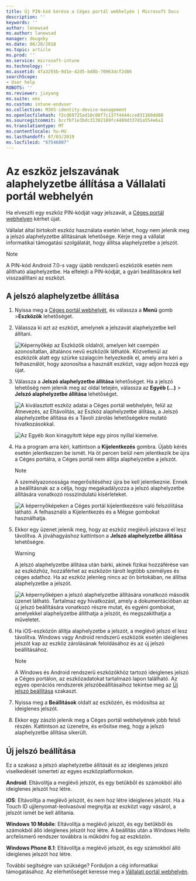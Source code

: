 ```yaml
---
title: Új PIN-kód kérése a Céges portál webhelyén | Microsoft Docs
description: ''
keywords: ''
author: lenewsad
ms.author: lanewsad
manager: dougeby
ms.date: 08/28/2018
ms.topic: article
ms.prod: ''
ms.service: microsoft-intune
ms.technology: ''
ms.assetid: 4fa3255b-9d1e-42d5-bd8b-70963dcf2d86
searchScope:
- User help
ROBOTS: ''
ms.reviewer: jieyang
ms.suite: ems
ms.custom: intune-enduser
ms.collection: M365-identity-device-management
ms.openlocfilehash: f2cd69725ad10c08f7c137f4444cce831160dd88
ms.sourcegitcommit: bccfbf1e3bdc31382189fc4489d337d1a554e6a1
ms.translationtype: MT
ms.contentlocale: hu-HU
ms.lasthandoff: 07/03/2019
ms.locfileid: "67546807"
---
```

# <a name="how-to-reset-your-device-passcode-from-the-company-portal-website"></a>Az eszköz jelszavának alaphelyzetbe állítása a Vállalati portál webhelyén

Ha elveszíti egy eszköz PIN-kódját vagy jelszavát, a [Céges portál webhelyen](https://portal.manage.microsoft.com) kérhet újat.  

Vállalat által birtokolt eszköz használata esetén lehet, hogy nem jelenik meg a jelszó alaphelyzetbe állításának lehetősége. Kérje meg a vállalat informatikai támogatási szolgálatát, hogy állítsa alaphelyzetbe a jelszót.

   > [!NOTE]
   > A PIN-kód Android 7.0-s vagy újabb rendszerű eszközök esetén nem állítható alaphelyzetbe. Ha elfelejti a PIN-kódját, a gyári beállításokra kell visszaállítani az eszközt. 

## <a name="reset-your-passcode"></a>A jelszó alaphelyzetbe állítása

1. Nyissa meg a [Céges portál webhelyét](https://portal.manage.microsoft.com), és válassza a __Menü__ gomb >__Eszközök__ lehetőséget.  

2. Válassza ki azt az eszközt, amelynek a jelszavát alaphelyzetbe kell állítani.  

    ![Képernyőkép az Eszközök oldalról, amelyen két csempén azonosítatlan, általános nevű eszközök láthatók. Közvetlenül az eszközök alatt egy szürke szalagcím helyezkedik el, amely arra kéri a felhasználót, hogy azonosítsa a használt eszközt, vagy adjon hozzá egy újat.](./media/rename-reset-device-step2-1808.png) 

3. Válassza a **Jelszó alaphelyzetbe állítása** lehetőséget. Ha a jelszó lehetőség nem jelenik meg az oldal tetején, válassza az **Egyéb (…)**  > **Jelszó alaphelyzetbe állítása** lehetőséget.   

   ![A kiválasztott eszköz adatai a Céges portál webhelyén, felül az Átnevezés, az Eltávolítás, az Eszköz alaphelyzetbe állítása, a Jelszó alaphelyzetbe állítása és a Távoli zárolás lehetőségekre mutató hivatkozásokkal. ](./media/rename-reset-device-1808.png)   

    ![Az Egyéb ikon kinagyított képe egy piros nyíllal kiemelve.](./media/rename-reset-device-step3-more-1808.png)  

4. Ha a program arra kéri, kattintson a **Kijelentkezés** gombra. Újabb kérés esetén jelentkezzen be ismét. Ha öt percen belül nem jelentkezik be újra a Céges portálra, a Céges portál nem állítja alaphelyzetbe a jelszót.  

   > [!NOTE]
   > A személyazonossága megerősítéséhez újra be kell jelentkeznie. Ennek a beállításnak az a célja, hogy megakadályozza a jelszó alaphelyzetbe állítására vonatkozó rosszindulatú kísérleteket.

   ![A képernyőképeken a Céges portál kijelentkezésre való felszólítása látható. A felhasználó a Kijelentkezés és a Mégse gombokat használhatja.](./media/iwp-reset-passcode-popup-1808.png)

5. Ekkor egy üzenet jelenik meg, hogy az eszköz meglévő jelszava el lesz távolítva. A jóváhagyáshoz kattintson a **Jelszó alaphelyzetbe állítása** lehetőségre.  
    > [!WARNING]
    > A jelszó alaphelyzetbe állítása után bárki, akinek fizikai hozzáférése van az eszközhöz, hozzáférhet az eszközön tárolt legtöbb személyes és céges adathoz. Ha az eszköz jelenleg nincs az ön birtokában, ne állítsa alaphelyzetbe a jelszót.  

   ![A képernyőképen a jelszó alaphelyzetbe állítására vonatkozó második üzenet látható. Tartalmaz egy hivatkozást, amely a dokumentációban az új jelszó beállítására vonatkozó részre mutat, és egyéni gombokat, amelyekkel alaphelyzetbe állíthatja a jelszót, és megszakíthatja a műveletet.](./media/iwp-reset-passcode-popup2-1808.png) 

6. Ha iOS-eszközön állítja alaphelyzetbe a jelszót, a meglévő jelszó el lesz távolítva. Windows vagy Android rendszerű eszközök esetén ideiglenes jelszót kap az eszköz zárolásának feloldásához és az új jelszó beállításához. 

   > [!NOTE]
   > A Windows és Android rendszerű eszközökhöz tartozó ideiglenes jelszó a Céges portálon, az eszközadatokat tartalmazó lapon található. Az egyes operációs rendszerek jelszóbeállításaihoz tekintse meg az [Új jelszó beállítása](reset-your-passcode-cpwebsite.md#set-up-a-new-passcode) szakaszt.  
   
7. Nyissa meg a **Beállítások** oldalt az eszközén, és módosítsa az ideiglenes jelszót. 

8. Ekkor egy zászló jelenik meg a Céges portál webhelyének jobb felső részén. Kattintson az üzenetre, és erősítse meg, hogy a jelszó alaphelyzetbe állítása sikerült.  

## <a name="set-up-a-new-passcode"></a>Új jelszó beállítása  

Ez a szakasz a jelszó alaphelyzetbe állítását és az ideiglenes jelszó viselkedését ismerteti az egyes eszközplatformokon.  

**Android**: Eltávolítja a meglévő jelszót, és egy betűkből és számokból álló ideiglenes jelszót hoz létre.

**iOS**: Eltávolítja a meglévő jelszót, és nem hoz létre ideiglenes jelszót. Ha a Touch ID ujjlenyomat-leolvasóval megnyitja az eszközt vagy vásárol, a jelszót ismét be kell állítania.  

**Windows 10 Mobile**: Eltávolítja a meglévő jelszót, és egy betűkből és számokból álló ideiglenes jelszót hoz létre. A beállítás után a Windows Hello arcfelismerő rendszer továbbra is működni fog az eszközön.

**Windows Phone 8.1**: Eltávolítja a meglévő jelszót, és egy számokból álló ideiglenes jelszót hoz létre.  

További segítségre van szüksége? Forduljon a cég informatikai támogatásához. Az elérhetőségét keresse meg a [Vállalati portál webhelyén](https://go.microsoft.com/fwlink/?linkid=2010980).  
